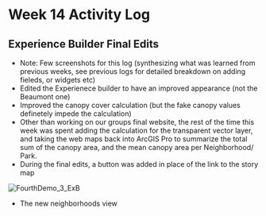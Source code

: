 # Week 14 Activity Log
## Experience Builder Final Edits
* Note: Few screenshots for this log (synthesizing what was learned from previous weeks, see previous logs for detailed breakdown on adding fieleds, or widgets etc)
* Edited the Experienece builder to have an improved appearance (not the Beaumont one)
* Improved the canopy cover calculation (but the fake canopy values definetely impede the calculation)
* Other than working on our groups final website, the rest of the time this week was spent adding the calculation for the transparent vector layer, and taking the web maps back into ArcGIS Pro to summarize the total sum of the canopy area, and the mean canopy area per Neighborhood/ Park. 
* During the final edits, a button was added in place of the link to the story map

![FourthDemo_3_ExB](https://user-images.githubusercontent.com/91274079/164246969-e6444668-d65c-4a10-94a8-1a565e3d2b8e.png)
* The new neighborhoods view

